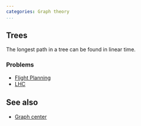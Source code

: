 ```yaml
---
categories: Graph theory
...
```


## Trees
The longest path in a tree can be found in linear time.

### Problems
- [Flight Planning](https://nordic.icpc.io/ncpc2009/ncpc2009problems.pdf)
- [LHC](http://wcipeg.com/problem/ccc13s2p3)

## See also
- [Graph center]()

